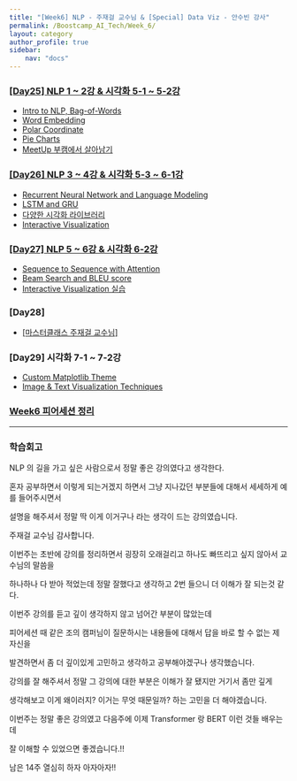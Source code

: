 ```yaml
---
title: "[Week6] NLP - 주재걸 교수님 & [Special] Data Viz - 안수빈 강사"
permalink: /Boostcamp_AI_Tech/Week_6/
layout: category
author_profile: true
sidebar:
    nav: "docs"
---
```


### [[Day25] NLP 1 ~ 2강 & 시각화 5-1 ~ 5-2강](https://raki-1203.github.io/boostcamp_ai_tech/week_6/README/)

- [Intro to NLP, Bag-of-Words](https://raki-1203.github.io/boostcamp_ai_tech/week_6/01.-Intro-to-NLP,-Bag-of-Words/)
- [Word Embedding](https://raki-1203.github.io/boostcamp_ai_tech/week_6/02.-Word-Embedding/)
- [Polar Coordinate](https://raki-1203.github.io/boostcamp_ai_tech/week_6/03.-Polar-Coordinate/)
- [Pie Charts](https://raki-1203.github.io/boostcamp_ai_tech/week_6/04.-Pie-Charts/)
- [MeetUp 부캠에서 살아남기](https://raki-1203.github.io/boostcamp_ai_tech/week_6/MeetUP/)

### [[Day26] NLP 3 ~ 4강 & 시각화 5-3 ~ 6-1강](https://raki-1203.github.io/boostcamp_ai_tech/week_6/README/)

- [Recurrent Neural Network and Language Modeling](https://raki-1203.github.io/boostcamp_ai_tech/week_6/01.-Recurrent-Neural-Network-and-Language-Modeling/)
- [LSTM and GRU](https://raki-1203.github.io/boostcamp_ai_tech/week_6/02.-LSTM-and-GRU/)
- [다양한 시각화 라이브러리](https://raki-1203.github.io/boostcamp_ai_tech/week_6/03.-variable-visualization-library/)
- [Interactive Visualization](https://raki-1203.github.io/boostcamp_ai_tech/week_6/04.-Interactive-Visualization/)

### [[Day27] NLP 5 ~ 6강 & 시각화 6-2강](https://raki-1203.github.io/boostcamp_ai_tech/week_6/README/)

- [Sequence to Sequence with Attention](https://raki-1203.github.io/boostcamp_ai_tech/week_6/01.-Sequence-to-Sequence-with-Attention/)
- [Beam Search and BLEU score](https://raki-1203.github.io/boostcamp_ai_tech/week_6/02.-Beam-Search-and-BLEU-score/)
- [Interactive Visualization 실습](https://raki-1203.github.io/boostcamp_ai_tech/week_6/03.-Interactive-Visualization-%EC%8B%A4%EC%8A%B5/)

### [Day28]

- [[마스터클래스 주재걸 교수님]](https://raki-1203.github.io/boostcamp_ai_tech/week_6/MasterClass-JooJaeGul-Professor/)

### [Day29] 시각화 7-1 ~ 7-2강

- [Custom Matplotlib Theme](https://raki-1203.github.io/boostcamp_ai_tech/week_6/01.-Custom-Matplotlib-Theme/)
- [Image & Text Visualization Techniques](https://raki-1203.github.io/boostcamp_ai_tech/week_6/02.-Image-and-Text-Visualization-Techniques/)

### [Week6 피어세션 정리](https://www.notion.so/6-678f9ce145bc404ca5ae45f6669dce5b)

---
### 학습회고

NLP 의 길을 가고 싶은 사람으로서 정말 좋은 강의였다고 생각한다.

혼자 공부하면서 이렇게 되는거겠지 하면서 그냥 지나갔던 부분들에 대해서 세세하게 예를 들어주시면서

설명을 해주셔서 정말 딱 이게 이거구나 라는 생각이 드는 강의였습니다.

주재걸 교수님 감사합니다.

이번주는 초반에 강의를 정리하면서 굉장히 오래걸리고 하나도 빠뜨리고 싶지 않아서 교수님의 말씀을

하나하나 다 받아 적었는데 정말 잘했다고 생각하고 2번 들으니 더 이해가 잘 되는것 같다.

이번주 강의를 듣고 깊이 생각하지 않고 넘어간 부분이 많았는데 

피어세션 때 같은 조의 캠퍼님이 질문하시는 내용들에 대해서 답을 바로 할 수 없는 제 자신을 

발견하면서 좀 더 깊이있게 고민하고 생각하고 공부해야겠구나 생각했습니다.

강의를 잘 해주셔서 정말 그 강의에 대한 부분은 이해가 잘 됐지만 거기서 좀만 깊게

생각해보고 이게 왜이러지? 이거는 무엇 때문일까? 하는 고민을 더 해야겠습니다.

이번주는 정말 좋은 강의였고 다음주에 이제 Transformer 랑 BERT 이런 것들 배우는데

잘 이해할 수 있었으면 좋겠습니다.!!

남은 14주 열심히 하자 아자아자!!
